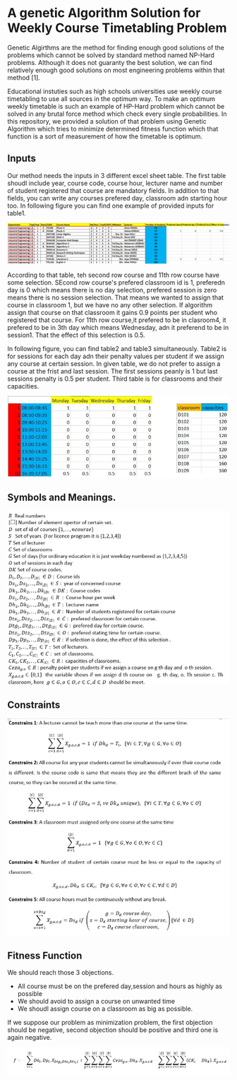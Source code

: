 # A genetic Algorithm Solution for Weekly Course Timetabling Problem

Genetic Algirthms are the method for finding enough good solutions of the problems which cannot be solved by standard method named NP-Hard problems. Although it does not guaranty the best solution, we can find relatively enough good solutions on most engineering problems within that method [1]. 

Educational instuties such as high schools universities use weekly course timetabling to use all sources in the optimum way. To make an optimum weekly timetable is such an example of HP-Hard problem which cannot be solved in any brutal force method which check every single probabilities. In this repository, we provided a solution of that problem using Genetic Algorithm which tries to minimize determined fitness function which that function is a sort of measurement of how the timetable is optimum.

## Inputs

Our method needs the inputs in 3 different excel sheet table. The first table shoudl include year, course code, course hour, lecturer name and number of student registered that course are mandatory fields. In addition to that fields, you can write any courses prefered day, classroom adn starting hour too. In following figure you can find one example of provided inputs for table1.

![Sample image](Output/courses.jpg?raw=true "Title")

According to that table, teh second row course and 11th row course have some selection. SEcond row course's prefered classroom id is 1, preferedn day is 0 which means there is no day selection, prefered session is zero means there is no session selection. That means we wanted to assign that course in classroom 1, but we have no any other selection. If algorithm assign that course on that classroom it gains 0.9 points per student who registered that course. For 11th row course,it prefered to be in clasroom4, it prefered to be in 3th day which means Wednesday, adn it preferend to be in session1. That the effect of this selection is 0.5. 

In following figure, you can find table2 and table3 simultaneously. Table2 is for sessions for each day adn their penalty values per student if we assign any course at certain session. In given table, we do not prefer to assign a course at the frist and last session. The first sessions peanly is 1 but last sessions penalty is 0.5 per student. Third table is for classrooms and their capacities. 

![Sample image](Output/classhours.jpg?raw=true "Title")

## Symbols and Meanings.

![Sample image](Output/variables.jpg?raw=true "Title")

## Constraints

![Sample image](Output/Constraints.jpg?raw=true "Title")

## Fitness Function

We should reach those 3 objections.
* All course must be on the prefered day,session and hours as highly as possible 
* We should avoid to assign a course on unwanted time 
* We shoudl assign course on a classroom as big as possible.

If we suppose our problem as minimization problem, the first objection should be negative, second objection should be positive and third one is again negative.


![Sample image](Output/fitness.jpg?raw=true "Title")
